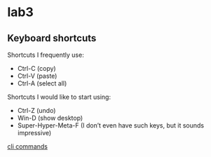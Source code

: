 # lab3

## Keyboard shortcuts
Shortcuts I frequently use: 
- Ctrl-C (copy)
- Ctrl-V (paste)
- Ctrl-A (select all)

Shortcuts I would like to start using: 
- Ctrl-Z (undo)
- Win-D (show desktop)
- Super-Hyper-Meta-F (I don’t even have such keys, but it sounds impressive)

[cli commands](docs/cli.md)

